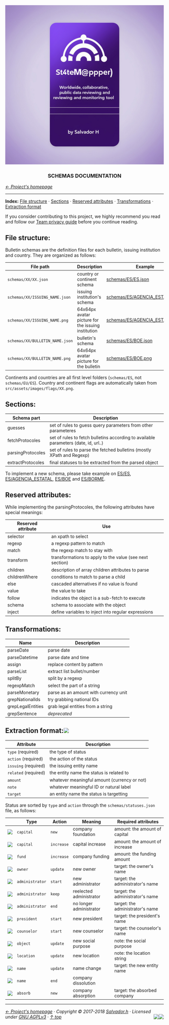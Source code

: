<div align="center" id="top">
	<a href="https://github.com/Salvelop07/St4teMapper#top" title="Go to the project's homepage"><img src="https://github.com/Salvelop07/St4teMapper/blob/master/documentation/logo/logo-manuals.png" /></a><br>
	<h3 align="center">SCHEMAS DOCUMENTATION</h3>
</div>

*[&larr; Project's homepage](https://github.com/Salvelop07/St4teMapper#top)*

-----


**Index:** [File structure](#file-structure) · [Sections](#sections) · [Reserved attributes](#reserved-attributes) · [Transformations](#transformations) · [Extraction format](#extraction-format)

If you consider contributing to this project, we highly recommend you read and follow our [Team privacy guide](PRIVACY.md#top) before you continue reading.



## File structure:

Bulletin schemas are the definition files for each bulletin, issuing institution and country. They are organized as follows:

| File path | Description | Example |
| ------------ | --------------- | ------- |
| ```schemas/XX/XX.json``` | country or continent schema | [schemas/ES/ES.json](../../schemas/ES/ES.json) |
| ```schemas/XX/ISSUING_NAME.json``` | issuing institution's schema | [schemas/ES/AGENCIA_ESTATAL.json](../../schemas/ES/AGENCIA_ESTATAL.json) |
| ```schemas/XX/ISSUING_NAME.png``` | 64x64px avatar picture for the issuing institution | [schemas/ES/AGENCIA_ESTATAL.png](../../schemas/ES/AGENCIA_ESTATAL.png) |
| ```schemas/XX/BULLETIN_NAME.json``` | bulletin's schema | [schemas/ES/BOE.json](../../schemas/ES/BOE.json) |
| ```schemas/XX/BULLETIN_NAME.png``` | 64x64px avatar picture for the bulletin | [schemas/ES/BOE.png](../../schemas/ES/BOE.png) |

Continents and countries are all first level folders (```schemas/ES```, not ```schemas/EU/ES```). Country and continent flags are automatically taken from ```src/assets/images/flags/XX.png```.

## Sections:

| Schema part | Description |
| ----- | ----- |
| guesses | set of rules to guess query parameters from other parameteres |
| fetchProtocoles | set of rules to fetch bulletins according to available parameters (date, id, url..) |
| parsingProtocoles | set of rules to parse the fetched bulletins (mostly XPath and Regexp) |
| extractProtocoles | final statuses to be extracted from the parsed object |

To implement a new schema, please take example on [ES/ES](../../schemas/ES/ES.json), [ES/AGENCIA_ESTATAL](../../schemas/ES/AGENCIA_ESTATAL.json), [ES/BOE](../../schemas/ES/BOE.json) and [ES/BORME](../../schemas/ES/BORME.json).

## Reserved attributes:

While implementing the parsingProtocoles, the following attributes have special meanings:

| Reserved attribute | Use |
| ---- | ---- |
| selector | an xpath to select
| regexp | a regexp pattern to match |
| match | the regexp match to stay with |
| transform | transformations to apply to the value (see next section) |
| children | description of array children attributes to parse |
| childrenWhere | conditions to match to parse a child |
| else | cascaded alternatives if no value is found |
| value | the value to take |
| follow | indicates the object is a sub-fetch to execute |
| schema | schema to associate with the object |
| inject | define variables to inject into regular expressions |


## Transformations:

| Name | Description |
| ----- | ---- |
| parseDate | parse date |
| parseDatetime | parse date and time |
| assign | replace content by pattern |
| parseList | extract list bullet/number |
| splitBy | split by a regexp |
| regexpMatch | select the part of a string |
| parseMonetary | parse as an amount with currency unit |
| grepNationalIds | try grabbing national IDs |
| grepLegalEntities | grab legal entities from a string |
| grepSentence | *deprecated* |


## Extraction format:<img src="https://img.shields.io/badge/state-draft-red.svg?style=flat-square" />

| Attribute | Description |
| ---- | ---- |
| ```type``` (required) | the type of status |
| ```action``` (required) | the action of the status |
| ```issuing``` (required) | the issuing entity name |
| ```related``` (required) | the entity name the status is related to |
| ```amount``` | whatever meaningful amount (currency or not) |
| ```note``` | whatever meaningful ID or natural label |
| ```target``` | an entity name the status is targetting |

Status are sorted by ```type``` and ```action``` through the ```schemas/statuses.json``` file, as follows:



| | Type | Action | Meaning | Required attributes |
| ---- | ---- | ----- | ----- | ---- |
| <img src="https://github.com/Salvelop07/St4teMapper/tree/master/src/addons/fontawesome_favicons/birthday-cake.ico" valign="middle" /> | ```capital``` | ```new``` | company foundation | amount: the amount of capital | 
| <img src="https://github.com/Salvelop07/St4teMapper/tree/master/src/addons/fontawesome_favicons/money.ico" valign="middle" /> | ```capital``` | ```increase``` | capital increase | amount: the amount of increase | 
| <img src="https://github.com/Salvelop07/St4teMapper/tree/master/src/addons/fontawesome_favicons/credit-card.ico" valign="middle" /> | ```fund``` | ```increase``` | company funding | amount: the funding amount | 
| <img src="https://github.com/Salvelop07/St4teMapper/tree/master/src/addons/fontawesome_favicons/user-circle-o.ico" valign="middle" /> | ```owner``` | ```update``` | new owner | target: the owner's name | 
| <img src="https://github.com/Salvelop07/St4teMapper/tree/master/src/addons/fontawesome_favicons/user-plus.ico" valign="middle" /> | ```administrator``` | ```start``` | new administrator | target: the administrator's name | 
| <img src="https://github.com/Salvelop07/St4teMapper/tree/master/src/addons/fontawesome_favicons/user.ico" valign="middle" /> | ```administrator``` | ```keep``` | reelected administrator | target: the administrator's name | 
| <img src="https://github.com/Salvelop07/St4teMapper/tree/master/src/addons/fontawesome_favicons/user-times.ico" valign="middle" /> | ```administrator``` | ```end``` | no longer administrator | target: the administrator's name | 
| <img src="https://github.com/Salvelop07/St4teMapper/tree/master/src/addons/fontawesome_favicons/user-plus.ico" valign="middle" /> | ```president``` | ```start``` | new president | target: the president's name | 
| <img src="https://github.com/Salvelop07/St4teMapper/tree/master/src/addons/fontawesome_favicons/user-plus.ico" valign="middle" /> | ```counselor``` | ```start``` | new counselor | target: the counselor's name | 
| <img src="https://github.com/Salvelop07/St4teMapper/tree/master/src/addons/fontawesome_favicons/file-o.ico" valign="middle" /> | ```object``` | ```update``` | new social purpose | note: the social purpose | 
| <img src="https://github.com/Salvelop07/St4teMapper/tree/master/src/addons/fontawesome_favicons/map-marker.ico" valign="middle" /> | ```location``` | ```update``` | new location | note: the location string | 
| <img src="https://github.com/Salvelop07/St4teMapper/tree/master/src/addons/fontawesome_favicons/exchange.ico" valign="middle" /> | ```name``` | ```update``` | name change | target: the new entity name | 
| <img src="https://github.com/Salvelop07/St4teMapper/tree/master/src/addons/fontawesome_favicons/times.ico" valign="middle" /> | ```name``` | ```end``` | company dissolution |  | 
| <img src="https://github.com/Salvelop07/St4teMapper/tree/master/src/addons/fontawesome_favicons/shopping-cart.ico" valign="middle" /> | ```absorb``` | ```new``` | company absorption | target: the absorbed company | 




-----

*[&larr; Project's homepage](https://github.com/Salvelop07/St4teMapper#top) · Copyright &copy; 2017-2018 [Salvador.h](https://github.com/Salvelop07/St4teMapper/tree/master) · Licensed under [GNU AGPLv3](../../LICENSE) · [&uarr; top](#top)* <img src="[![Bitbucket issues](https://img.shields.io/bitbucket/issues/atlassian/python-bitbucket.svg?style=social" align="right" /> <a href="https://github.com/Salvelop07/St4teMapper/tree/master" target="_blank"><img src="http://hits.dwyl.com/StateMapper/StateMapper.svg?style=flat-square" align="right" /></a>

